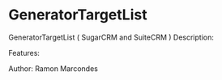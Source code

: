 # GeneratorTargetList
GeneratorTargetList  ( SugarCRM and SuiteCRM )
Description:

Features: 

Author: Ramon Marcondes
